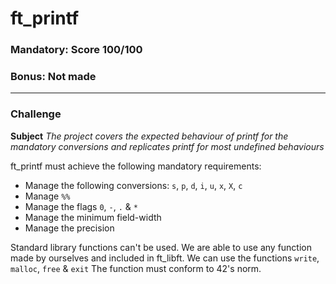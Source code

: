 # ft_printf
### Mandatory: Score 100/100
### Bonus: Not made
***
### Challenge
**Subject** *The project covers the expected behaviour of printf for the mandatory conversions and replicates printf for most undefined behaviours*
  
ft_printf must achieve the following mandatory requirements:  
  
* Manage the following conversions: `s`, `p`, `d`, `i`, `u`, `x`, `X`, `c`
* Manage `%%`
* Manage the flags `0`, `-`, `.` & `*`
* Manage the minimum field-width
* Manage the precision
  
Standard library functions can't be used. We are able to use any function made by ourselves and included in ft_libft. We can use the functions `write`, `malloc`, `free` & `exit`
The function must conform to 42's norm.
